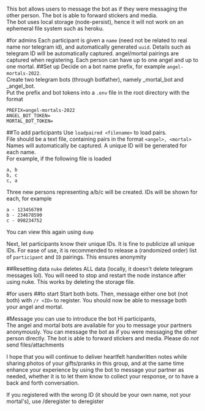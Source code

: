 This bot allows users to message the bot as if they were messaging the other person. The bot is able to forward stickers and media.  
The bot uses local storage (node-persist), hence it will not work on an ephemeral file system such as heroku.  

#for admins
Each participant is given a `name` (need not be related to real name nor telegram id), and automatically generated `uuid`. Details such as telegram ID will be automatically captured. angel/mortal pairings are captured when registering. Each person can have up to one angel and up to one mortal.
##Set up
Decide on a bot name prefix, for example `angel-mortals-2022`.  
Create two telegram bots (through botfather), namely <prefix>_mortal_bot and <prefix>_angel_bot.  
Put the prefix and bot tokens into a `.env` file in the root directory with the format
```
PREFIX=angel-mortals-2022
ANGEL_BOT_TOKEN=
MORTAL_BOT_TOKEN=
```

##To add participants
Use `loadpaired <filename>` to load pairs.  
File should be a text file, containing pairs in the format `<angel>, <mortal>`  
Names will automatically be captured. A unique ID will be generated for each name.  
For example, if the following file is loaded
```
a, b
b, c
c, a
```
Three new persons representing a/b/c will be created. IDs will be shown for each, for example
```
a - 123456789
b - 234678590
c - 098234752
```
You can view this again using `dump`  

Next, let participants know their unique IDs. It is fine to publicize all unique IDs.
For ease of use, it is recommended to release a (randomized order) list of `participant` and `ID` pairings. This ensures anonymity  

##Resetting data
`nuke` deletes ALL data (locally, it doesn't delete telegram messages lol). You will need to stop and restart the node instance after using nuke. This works by deleting the storage file.

#for users
##to start
Start both bots. Then, message either one bot (not both) with `/r <ID>` to register. You should now be able to message both your angel and mortal.

#Message you can use to introduce the bot
Hi participants,  
The angel and mortal bots are available for you to message your partners anonymously.
<angel bot username>
<mortal bot username>
You can message the bot as if you were messaging the other person directly. The bot is able to forward stickers and media. Please do *not* send files/attachments

I hope that you will continue to deliver heartfelt handwritten notes while sharing photos of your gifts/pranks in this group, and at the same time enhance your experience by using the bot to message your partner as needed, whether it is to let them know to collect your response, or to have a back and forth conversation.

If you registered with the wrong ID (it should be your own name, not your mortal's), use /deregister to deregister
